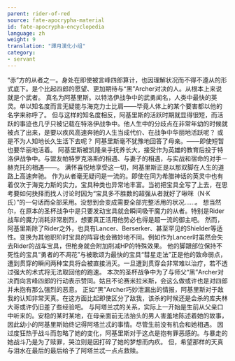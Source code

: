 ```yaml
---
parent: rider-of-red
source: fate-apocrypha-material
id: fate-apocrypha-encyclopedia
language: zh
weight: 9
translation: "譯月漢化小组"
category:
- servant
---
```


“赤”方的从者之一。身处在即使被言峰四郎算计，也因理解状况而不得不遵从的形式底下。是个比起四郎的愿望、更加期待与“黑”Archer对决的人。从根本上来说就是个武者。
真名为阿基里斯。以特洛伊战争中的武勇闻名，人类中最快的英灵。单以知名度而言无疑能与海克力士比肩───毕竟人体上的某个要害都以他的名字来称呼了。
但与这样的知名度相反，阿基里斯的活跃时期就显得很短，而活跃的事迹也几乎只被记载在特洛伊战争中。他人生中的分歧点在非常年幼的时候就被点了出来，是要以疾风高速奔驰的人生当成代价、在战争中华丽地活跃呢？ 或是不为人知地长久生活下去呢？
阿基里斯毫不犹豫地回答了母亲。───即使短暂也要华丽地活着。
阿基里斯被凯隆亲手抚养长大，接受作为英雄的教育后投于特洛伊战争中。与盟友帕特罗克洛斯的相遇、与妻子的相遇，与实战和宿命的对手－赫克托的相遇───。
满怀喜悦地享受这一切，阿基里斯正是以那双脚在人生的道路上高速奔驰。
作为从者毫无疑问是一流的。即使在同为希腊神话的英灵中也有着仅次于海克力斯的实力。宝具种类也异常地丰富。当初把宝具全写了上去，在思考要如何抉择而找人讨论时因为“宝具多不胜数的超强从者就好了啾咪（N·K氏）”的一句话而全部采用。没想到会变成需要全部完整活用的状况……。
想当然尔，在原本的圣杯战争中是只要发动宝具就会瞬间吸干魔力的从者。特别是Rider战车的魔力消耗非常剧烈，想要真正活用他势必也得是超一流的御主吧。
然而，阿基里斯除了Rider之外，也具有Lancer、Berserker、甚至罕见的Shielder等适性。变换为其他职阶时宝具的阵容也会微妙地不同。例如作为Lancer时虽然会失去Rider的战车宝具，但枪身就会附加削减HP的特殊效果。
他的脚跟部位保持不死性的宝具“勇者的不凋花”与被歌颂为最快的宝具“彗星走法”正是他的致命弱点，遭到贯穿的瞬间两种宝具将会被直接消灭。一旦遭到贯穿会非常难以治疗，若不透过强大的术式将无法取回他的跑速。
本次的圣杯战争中为了与师父“黑”Archer对决而向言峰四郎的行动表示赞同。姑且不论赛米拉米斯，会这么做或许也是对四郎并未抱有那么强烈的恶意。
正如“黑”Archer巧妙泄漏出的情报，阿基里斯对于敌我的认知非常天真。在这方面比起即使区分了敌我，该杀的时候还是会杀的库夫林大哥或许仍旧差了些经验吧。
与阿塔兰忒的关系，实际上一开始是生前从父亲口中听来的。安稳的某时某地，在母亲面前无法抬头的男人害羞地陈述着她的故事，因此幼小的阿基里斯始终记得阿塔兰忒的事情。尽管生前没有机会和她相遇。
因过度狂热于战斗而忽略了她的变化，阿基里斯对于这点是抱有罪恶感的。与暴走的她战斗乃是为了赎罪，哭泣则是因打碎了她的梦想而内疚。
但，希望那样的天真与泪水在最后的最后给予了阿塔兰忒一点点救赎。
